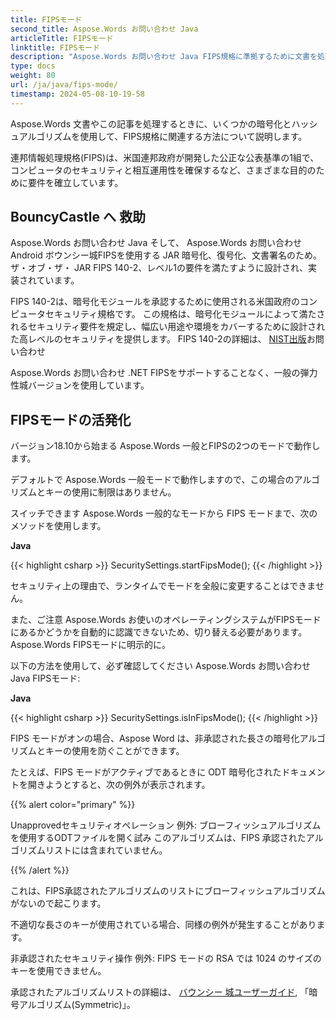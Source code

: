 ```yaml
---
title: FIPSモード
second_title: Aspose.Words お問い合わせ Java
articleTitle: FIPSモード
linktitle: FIPSモード
description: "Aspose.Words お問い合わせ Java FIPS規格に準拠するために文書を処理するときに、複数の暗号化とハッシュアルゴリズムを使用します。"
type: docs
weight: 80
url: /ja/java/fips-mode/
timestamp: 2024-05-08-10-19-58
---
```


Aspose.Words 文書やこの記事を処理するときに、いくつかの暗号化とハッシュアルゴリズムを使用して、FIPS規格に関連する方法について説明します。

連邦情報処理規格(FIPS)は、米国連邦政府が開発した公正な公表基準の1組で、コンピュータのセキュリティと相互運用性を確保するなど、さまざまな目的のために要件を確立しています。

## BouncyCastle へ 救助

Aspose.Words お問い合わせ Java そして、 Aspose.Words お問い合わせ Android ボウンシー城FIPSを使用する JAR 暗号化、復号化、文書署名のため。 ザ・オブ・ザ・ JAR FIPS 140-2、レベル1の要件を満たすように設計され、実装されています。

FIPS 140-2は、暗号化モジュールを承認するために使用される米国政府のコンピュータセキュリティ規格です。 この規格は、暗号化モジュールによって満たされるセキュリティ要件を規定し、幅広い用途や環境をカバーするために設計された高レベルのセキュリティを提供します。 FIPS 140-2の詳細は、 [NIST出版](https://www.nist.gov/publications/security-requirements-cryptographic-modules-includes-change-notices-1232002?pub_id=902003)お問い合わせ

Aspose.Words お問い合わせ .NET FIPSをサポートすることなく、一般の弾力性城バージョンを使用しています。

## FIPSモードの活発化

バージョン18.10から始まる Aspose.Words 一般とFIPSの2つのモードで動作します。

デフォルトで Aspose.Words 一般モードで動作しますので、この場合のアルゴリズムとキーの使用に制限はありません。

スイッチできます Aspose.Words 一般的なモードから FIPS モードまで、次のメソッドを使用します。

**Java**

{{< highlight csharp >}}
SecuritySettings.startFipsMode();
{{< /highlight >}}

セキュリティ上の理由で、ランタイムでモードを全般に変更することはできません。

また、ご注意 Aspose.Words お使いのオペレーティングシステムがFIPSモードにあるかどうかを自動的に認識できないため、切り替える必要があります。 Aspose.Words FIPSモードに明示的に。

以下の方法を使用して、必ず確認してください Aspose.Words お問い合わせ Java FIPSモード:

**Java**

{{< highlight csharp >}}
SecuritySettings.isInFipsMode();
{{< /highlight >}}

FIPS モードがオンの場合、Aspose Word は、非承認された長さの暗号化アルゴリズムとキーの使用を防ぐことができます。

たとえば、FIPS モードがアクティブであるときに ODT 暗号化されたドキュメントを開きようとすると、次の例外が表示されます。

{{% alert color="primary" %}}

Unapprovedセキュリティオペレーション 例外: ブローフィッシュアルゴリズムを使用するODTファイルを開く試み このアルゴリズムは、FIPS 承認されたアルゴリズムリストには含まれていません。

{{% /alert %}}

これは、FIPS承認されたアルゴリズムのリストにブローフィッシュアルゴリズムがないので起こります。

不適切な長さのキーが使用されている場合、同様の例外が発生することがあります。

非承認されたセキュリティ操作 例外: FIPS モードの RSA では 1024 のサイズのキーを使用できません。

承認されたアルゴリズムリストの詳細は、 [バウンシー 城ユーザーガイド](https://downloads.bouncycastle.org/fips-java/docs/BC-FJA-UserGuide-1.0.1.pdf), 「暗号アルゴリズム(Symmetric)」。


